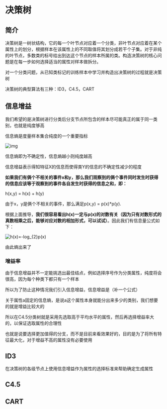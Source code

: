 # 决策树

## 简介

决策树是一树状结构，它的每一个叶节点对应着一个分类，非叶节点对应着在某个属性上的划分，根据样本在该属性上的不同取值将其划分成若干个子集。对于非纯的叶节点，多数类的标号给出到达这个节点的样本所属的类。构造决策树的核心问题是在每一步如何选择适当的属性对样本做拆分。

对一个分类问题，从已知类标记的训练样本中学习并构造出决策树的过程就是决策树

决策树的典型算法有三种：ID3，C4.5，CART

## 信息增益

我们希望的是决策树进行分类后分支节点所包含的样本尽可能真正的属于同一类别，也就是纯度够高

信息熵是度量样本集合纯度的一个重要指标

![img](https://pic3.zhimg.com/80/v2-84d90b3b2a2ed662667c879344fdca6a_1440w.webp)

信息熵即为不确定性，信息熵越小则纯度越高

信息增益表示得知特征X的信息而使得类Y的信息的不确定性减少的程度

**如果我们有俩个不相关的事件x和y，那么我们观察到的俩个事件同时发生时获得的信息应该等于观察到的事件各自发生时获得的信息之和，即：**

h(x,y) = h(x) + h(y)

由于x，y是俩个不相关的事件，那么满足p(x,y) = p(x)*p(y).

根据上面推导，**我们很容易看出h(x)一定与p(x)的对数有关（因为只有对数形式的真数相乘之后，能够对应对数的相加形式，可以试试）**。因此我们有信息量公式如下：

![h(x)=-log_{2}p(x)](https://www.zhihu.com/equation?tex=h%28x%29%3D-log_%7B2%7Dp%28x%29+)

由此熵出来了

### 增益率

由于信息增益并不一定能挑选出最佳结点，例如选择序号作为分类属性，纯度将会很高，因为每个种类下都只有一个样本

所以为了防止这种情况我们引入信息增益，信息增益是（补一个公式）

关于属性a固定的信息熵，是说a这个属性本身就能分出来多少的类别，我们想要的就是增益比较大的

所以在C4.5分类树就是采用先选取高于平均水平的属性，然后再选择增益率大的，以保证选取属性的合理性

也就是说要选择更加值得的分支，而不是目前来看效果好的，目的是为了将所有特征最大化，对于增益不高的属性没有必要使用

## ID3

在决策树的各级节点上使用信息增益作为属性的选择标准来帮助确定生成属性



## C4.5

## CART